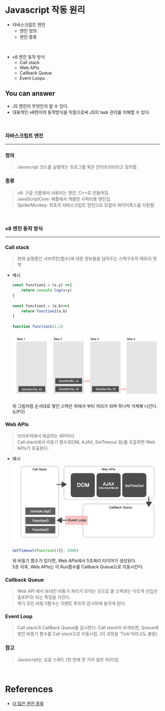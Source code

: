 # Javascript 작동 원리
- 자바스크립트 엔진
  - 엔진 정의
  - 엔진 종류

<br/>

- v8 엔진 동작 방식
  - Call stack
  - Web APIs
  - Callback Queue
  - Event Loops

## You can answer
- JS 엔진이 무엇인지 알 수 있다.
- 대표적인 v8엔지의 동작방식을 익힘으로써 JS의 task 관리를 이해할 수 있다.
  
<br/>

### 자바스크립트 엔진
---
### 정의
> Javascript 코드를 실행하는 프로그램 혹은 인터프리터라고 정의함.

### 종류
> v8: 구글 크롬에서 사용되는 엔진, C++로 만들어짐.   
> JavaScriptCore: 애플에서 개발한 사파리용 엔진임.   
> SpiderMonkey: 최초의 자바스크립트 엔진으로 모질라 파이어폭스를 지원함.

<br/>

### v8 엔진 동작 방식
---
### Call stack   
> 현재 실행중인 서브루틴(함수)에 대한 정보들을 담아두는 스택구조의 메모리 영역

- 예시
    ```Javascript
    const function2 = (x,y) =>{
        return console.log(x+y)
    }

    const function1 = (a,b)=>{
        return function2(a,b)
    } 

    function function1(1,2)

    ```

    <img src="./image/Callstack.png">

    위 그림처럼 순서대로 쌓인 스택은 위에서 부터 처리가 되며 하나씩 삭제해 나간다.(LIFO)

### Web APIs
> 브라우저에서 제공하는 API이다.     
> Call stack에서 비동기 함수(DOM, AJAX, SetTmeout 등)를 호출하면 Web APIs가 호출된다.

- 예시
    <img src="./image/WebAPIs.png">
    ```javascript
    SetTimeout(Function(){}, 5000)
    ```
    위 비동기 함수가 있다면, Web APIs에서 5초짜리 타이머가 생성된다.   
    5초 이후, Web APIs는 이 Run함수를 Callback Queue으로 이동시킨다.

### Callback Queue
> Web API 에서 보내진 비동기 처리가 모이는 곳으로 콜 스택과는 다르게 선입선출(FIFO) 되는 특징을 가진다.   
> 여기 모인 비동기함수는 이벤트 루프의 감시하에 놓이게 된다.

### Event Loop
> Call stack과 CallBack Queue를 감시한다.
> Call stack이 비게되면, Queue에 쌓인 비동기 함수를 Call stack으로 이동시킴.
> (이 과정을 'Tick'이라고도 불림)

### 참고
> Javascript는 싱글 스레드 (한 번에 한 가지 일만 처리)임


<br/>

# References
- [더 많은 엔진 종류](https://edu.goorm.io/learn/lecture/557/%ED%95%9C-%EB%88%88%EC%97%90-%EB%81%9D%EB%82%B4%EB%8A%94-node-js/lesson/174354/%EC%9E%90%EB%B0%94%EC%8A%A4%ED%81%AC%EB%A6%BD%ED%8A%B8-%EC%97%94%EC%A7%84%EC%9D%B4%EB%9E%80)